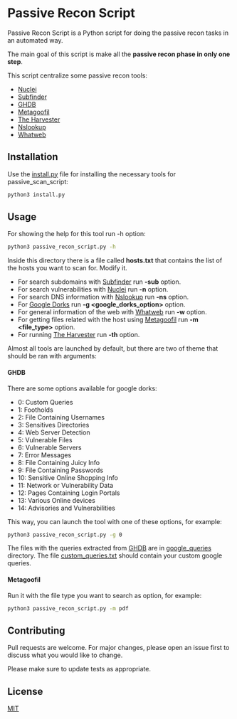 # Passive Recon Script

Passive Recon Script is a Python script for doing the passive recon tasks in an automated way.

The main goal of this script is make all the **passive recon phase in only one step**.

This script centralize some passive recon tools:

- [Nuclei](https://github.com/projectdiscovery/nuclei)
- [Subfinder](https://github.com/projectdiscovery/subfinder)
- [GHDB](https://www.exploit-db.com/google-hacking-database)
- [Metagoofil](https://www.kali.org/tools/metagoofil/)
- [The Harvester](https://github.com/laramies/theHarvester)
- [Nslookup](https://docs.microsoft.com/es-es/windows-server/administration/windows-commands/nslookup)
- [Whatweb](https://github.com/urbanadventurer/WhatWeb)

## Installation

Use the [install.py](https://github.com/xXMareaXx/passive_recon_script/blob/main/install.py) file for installing the necessary tools for passive_scan_script:

```bash
python3 install.py
```

## Usage

For showing the help for this tool run -h option:

```bash
python3 passive_recon_script.py -h
```
Inside this directory there is a file called **hosts.txt** that contains the list of the hosts you want to scan for. Modify it.

- For search subdomains with [Subfinder](https://github.com/projectdiscovery/subfinder) run **-sub** option.
- For search vulnerabilities with [Nuclei](https://github.com/projectdiscovery/nuclei) run **-n** option.
- For search DNS information with [Nslookup](https://docs.microsoft.com/es-es/windows-server/administration/windows-commands/nslookup) run **-ns** option.
- For [Google Dorks](https://www.exploit-db.com/google-hacking-database) run **-g <google_dorks_option>** option.
- For general information of the web with [Whatweb](https://github.com/urbanadventurer/WhatWeb) run **-w** option.
- For getting files related with the host using [Metagoofil](https://www.kali.org/tools/metagoofil/) run **-m <file_type>** option.
- For running [The Harvester](https://github.com/laramies/theHarvester) run **-th** option.


Almost all tools are launched by default, but there are two of theme that should be ran with arguments:

#### GHDB
There are some options available for google dorks:
- 0: Custom Queries
- 1: Footholds
- 2: File Containing Usernames
- 3: Sensitives Directories
- 4: Web Server Detection
- 5: Vulnerable Files
- 6: Vulnerable Servers
- 7: Error Messages
- 8: File Containing Juicy Info
- 9: File Containing Passwords
- 10: Sensitive Online Shopping Info
- 11: Network or Vulnerability Data
- 12: Pages Containing Login Portals
- 13: Various Online devices
- 14: Advisories and Vulnerabilities

This way, you can launch the tool with one of these options, for example:

```bash
python3 passive_recon_script.py -g 0
```
The files with the queries extracted from [GHDB](https://www.exploit-db.com/google-hacking-database) are in [google_queries](https://github.com/xXMareaXx/passive_recon_script/tree/main/google_queries) directory. The file [custom_queries.txt](https://github.com/xXMareaXx/passive_recon_script/blob/main/google_queries/custom_queries.txt) should contain your custom google queries.

#### Metagoofil
Run it with the file type you want to search as option, for example:

```bash
python3 passive_recon_script.py -m pdf
```

## Contributing
Pull requests are welcome. For major changes, please open an issue first to discuss what you would like to change.

Please make sure to update tests as appropriate.

## License
[MIT](https://choosealicense.com/licenses/mit/)
